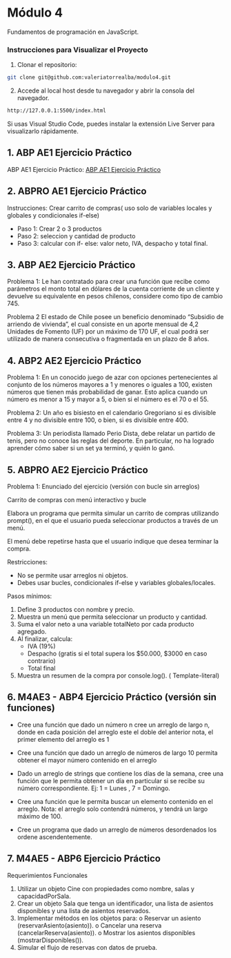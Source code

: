 # Módulo 4

Fundamentos de programación en JavaScript.

### Instrucciones para Visualizar el Proyecto

1. Clonar el repositorio:
```bash
git clone git@github.com:valeriatorrealba/modulo4.git
```
2. Accede al local host desde tu navegador y abrir la consola del navegador.

``` bash
http://127.0.0.1:5500/index.html
```

Si usas Visual Studio Code, puedes instalar la extensión Live Server para visualizarlo rápidamente.

## 1. ABP AE1 Ejercicio Práctico

ABP AE1 Ejercicio Práctico: [ABP AE1 Ejercicio Práctico](https://github.com/valeriatorrealba/modulo4/blob/main/pdf/ABP-AE1.pdf)

## 2. ABPRO AE1 Ejercicio Práctico

Instrucciones: Crear carrito de compras( uso solo de variables locales y globales y condicionales if-else)

- Paso 1: Crear 2 o 3 productos
- Paso 2: seleccion y cantidad de producto
- Paso 3: calcular con if- else: valor neto, IVA, despacho y total final.

## 3. ABP AE2 Ejercicio Práctico

Problema 1:
Le han contratado para crear una función que recibe como parámetros el
monto total en dólares de la cuenta corriente de un cliente y devuelve su
equivalente en pesos chilenos, considere como tipo de cambio 745. 

Problema 2
El estado de Chile posee un beneficio denominado “Subsidio de arriendo
de vivienda”, el cual consiste en un aporte mensual de 4,2 Unidades de
Fomento (UF) por un máximo de 170 UF, el cual podrá ser utilizado de
manera consecutiva o fragmentada en un plazo de 8 años.

## 4. ABP2 AE2 Ejercicio Práctico

Problema 1:
En un conocido juego de azar con opciones pertenecientes al conjunto de
los números mayores a 1 y menores o iguales a 100, existen números que
tienen más probabilidad de ganar. Esto aplica cuando un número es menor
a 15 y mayor a 5, o bien si el número es el 70 o el 55. 

Problema 2:
Un año es bisiesto en el calendario Gregoriano si es divisible entre 4 y no
divisible entre 100, o bien, si es divisible entre 400.

Problema 3:
Un periodista llamado Perio Dista, debe relatar un partido de tenis, pero no
conoce las reglas del deporte. En particular, no ha logrado aprender cómo
saber si un set ya terminó, y quién lo ganó.

## 5. ABPRO AE2 Ejercicio Práctico

Problema 1:
Enunciado del ejercicio (versión con bucle sin arreglos)

Carrito de compras con menú interactivo y bucle

Elabora un programa que permita simular un carrito de compras utilizando prompt(), en el que el usuario pueda seleccionar productos a través de un menú.

El menú debe repetirse hasta que el usuario indique que desea terminar la compra.

Restricciones:
- No se permite usar arreglos ni objetos.
- Debes usar bucles, condicionales if-else y variables globales/locales.

Pasos mínimos:
1.  Define 3 productos con nombre y precio.
2.  Muestra un menú que permita seleccionar un producto y cantidad.
3.  Suma el valor neto a una variable totalNeto por cada producto agregado.
4.  Al finalizar, calcula:
    - IVA (19%)
    - Despacho (gratis si el total supera los $50.000, $3000 en caso contrario)
    - Total final
5.  Muestra un resumen de la compra por console.log(). ( Template-literal)

## 6. M4AE3 - ABP4 Ejercicio Práctico (versión sin funciones)

- Cree una función que dado un número n cree un arreglo de largo
n, donde en cada posición del arreglo este el doble del anterior
nota, el primer elemento del arreglo es 1

- Cree una función que dado un arreglo de números de largo 10
permita obtener el mayor número contenido en el arreglo

- Dado un arreglo de strings que contiene los días de la semana,
cree una función que le permita obtener un día en particular si se
recibe su número correspondiente.
Ej: 1 = Lunes , 7 = Domingo.

- Cree una función que le permita buscar un elemento contenido en
el arreglo. Nota: el arreglo solo contendrá números, y tendrá un
largo máximo de 100.

- Cree un programa que dado un arreglo de números desordenados
los ordene ascendentemente.

## 7. M4AE5 - ABP6 Ejercicio Práctico

Requerimientos Funcionales
1. Utilizar un objeto Cine con propiedades como nombre, salas y
capacidadPorSala.
2. Crear un objeto Sala que tenga un identificador, una lista de asientos
disponibles y una lista de asientos reservados.
3. Implementar métodos en los objetos para:
o Reservar un asiento (reservarAsiento(asiento)).
o Cancelar una reserva (cancelarReserva(asiento)).
o Mostrar los asientos disponibles (mostrarDisponibles()).
4. Simular el flujo de reservas con datos de prueba.
